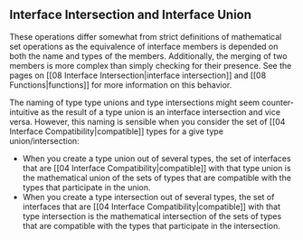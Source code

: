 ## Interface Intersection and Interface Union
These operations differ somewhat from strict definitions of mathematical set operations as the equivalence of interface members is depended on both the name and types of the members. Additionally, the merging of two members is more complex than simply checking for their presence. See the pages on [[08 Interface Intersection|interface intersection]] and [[08 Functions|functions]] for more information on this behavior.



The naming of type type unions and type intersections might seem counter-intuitive as the result of a type union is an interface intersection and vice versa. However, this naming is sensible when you consider the set of [[04 Interface Compatibility|compatible]] types for a give type union/intersection:
* When you create a type union out of several types, the set of interfaces that are [[04 Interface Compatibility|compatible]] with that type union is the mathematical union of the sets of types that are compatible with the types that participate in the union.
* When you create a type intersection out of several types, the set of interfaces that are [[04 Interface Compatibility|compatible]] with that type intersection is the mathematical intersection of the sets of types that are compatible with the types that participate in the intersection.
